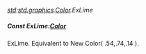 _[std](../../modules/std/std-module.md):[std.graphics](../../modules/std/std-graphics.md).[Color](../../modules/std/std-graphics-color.md).ExLime_
##### Const ExLime:[Color](../../modules/std/std-graphics-color.md)
ExLime. Equivalent to New Color( .54,.74,.14 ).
